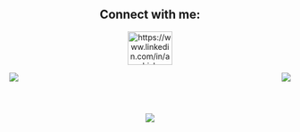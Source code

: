 <h2 align="center">Connect with me:</h2>
<p align="center">
<a href="https://www.linkedin.com/in/ashish-sonkaria-074189235/" target="blank"><img align="center" src="https://raw.githubusercontent.com/rahuldkjain/github-profile-readme-generator/master/src/images/icons/Social/linked-in-alt.svg" alt="https://www.linkedin.com/in/ashish-sonkaria-074189235/" height="60" width="80" /></a>

</p>


<!-- Profiles Viewa and Visitor Views -->
<div align="center">

<img align="right" src="https://visitor-badge.laobi.icu/badge?page_id=ashish2024">
<img align="left" src="https://komarev.com/ghpvc/?username=ashish2024&style=flat-square)">
</div>


<br>
<br>

<h1 align="center">
  <a href=" https://readme-typing-svg.herokuapp.com/demo/">
    <img src="https://readme-typing-svg.herokuapp.com?font=Times+New+Roman&weight=600&size=25&pause=1000&color=C3DAE3E0&background=06021000&center=true&multiline=true&random=false&width=440&height=79&lines=Hey+!!+I+m+Ashish;+Nice+to+meet+you"
  </a>
</h1>


<br>
